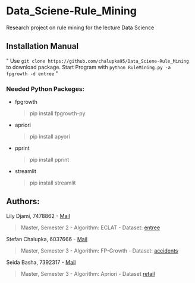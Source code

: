 # Data_Sciene-Rule_Mining
Research project on rule mining for the lecture Data Science


## Installation Manual
"
Use `git clone https://github.com/chalupka95/Data_Sciene-Rule_Mining` to download package.
Start Program with `python RuleMining.py -a fpgrowth -d entree` 
"

### Needed Python Packeges:
- fpgrowth
  > pip install fpgrowth-py

- apriori
  > pip install apyori

- pprint
  > pip install pprint

- streamlit
  > pip install streamlit


## Authors:
Lily Djami, 7478862        - [Mail](mailto://lily.djami@stud.uni-frankfurt.de)
  > Master, Semester 2
    - Algorithm:  ECLAT
    - Dataset:    [entree](http://kdd.ics.uci.edu/databases/entree/entree.html)
  
Stefan Chalupka, 6037666   - [Mail](mailto://s7021955@stud.uni-frankfurt.de)
  > Master, Semester 3
    - Algorithm:  FP-Growth
    - Dataset:     [accidents](http://fimi.uantwerpen.be/data/accidents.dat)

Seida Basha, 7392317       - [Mail](mailto://s.basha@stud.uni-frankfurt.de)
  > Master, Semester 3
    - Algorithm:  Apriori 
    - Dataset     [retail](http://fimi.uantwerpen.be/data/retail.dat)
